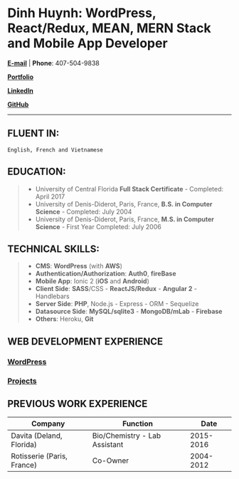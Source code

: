 # Dinh Huynh: WordPress, React/Redux, MEAN, MERN Stack and Mobile App Developer

[**E-mail**](dinh.hu19@yahoo.com) | **Phone**: 407-504-9838

[**Portfolio**](http://www.dinhlegaulois.net/about/)

[**LinkedIn**](www.linkedin.com/in/dinh-huynh)                         

[**GitHub**](https://github.com/DinhLeGaulois2)

---

## FLUENT IN:		
```
English, French and Vietnamese
```

## EDUCATION:	

> * University of Central Florida **Full Stack Certificate** - Completed: April 2017
> * University of Denis-Diderot, Paris, France, **B.S. in Computer Science** - Completed: July 2004
> * University of Denis-Diderot, Paris, France, **M.S. in Computer Science** - First Year Completed: July 2006


## TECHNICAL SKILLS:		

> * **CMS**: **WordPress** (with **AWS**)
> * **Authentication/Authorization**: **Auth0**, **fireBase** <br/>
> * **Mobile App**: Ionic 2 (**iOS** and **Android**)<br/>
> * **Client Side**: **SASS**/CSS - **ReactJS/Redux** - **Angular 2** - Handlebars <br/>
> * **Server Side**: **PHP**, Node.js - Express - ORM - Sequelize <br/>
> * **Datasource Side**: **MySQL/sqlite3** - **MongoDB/mLab** - **Firebase** <br/>
> * **Others**: Heroku, **Git**  <br/>                                     

## WEB DEVELOPMENT EXPERIENCE

### [WordPress](http://www.dinhlegaulois.net/)

### [Projects](http://www.dinhlegaulois.net/about/)

## PREVIOUS WORK EXPERIENCE

|Company|Function|Date|
|---|---|---|
| Davita (Deland, Florida) | Bio/Chemistry - Lab Assistant | 2015-2016 |	
| Rotisserie (Paris, France) | Co-Owner | 2004-2012 |
